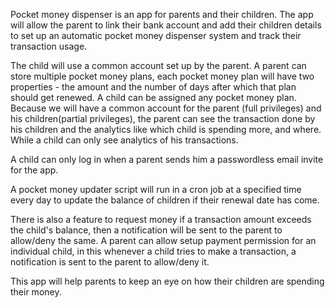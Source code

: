 Pocket money dispenser is an app for parents and their children. 
The app will allow the parent to link their bank account and add their children details to set up an automatic pocket money dispenser system and track their transaction usage.

The child will use a common account set up by the parent.
A parent can store multiple pocket money plans, each pocket money plan will have two properties - the amount and the number of days after which that plan should get renewed.
A child can be assigned any pocket money plan. 
Because we will have a common account for the parent (full privileges) and his children(partial privileges), the parent can see the transaction done by his children and the analytics like which child is spending more, and where.
While a child can only see analytics of his transactions.

A child can only log in when a parent sends him a passwordless email invite for the app.

A pocket money updater script will run in a cron job at a specified time every day to update the balance of children if their renewal date has come.

There is also a feature to request money if a transaction amount exceeds the child's balance, then a notification will be sent to the parent to allow/deny the same.
A parent can allow setup payment permission for an individual child, in this whenever a child tries to make a transaction, a notification is sent to the parent to allow/deny it.

This app will help parents to keep an eye on how their children are spending their money.